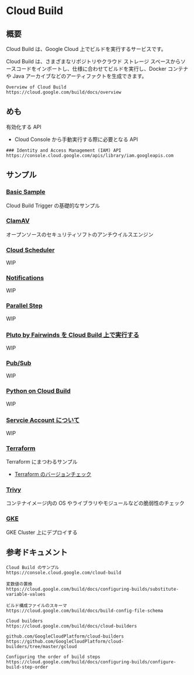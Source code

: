 # Cloud Build

## 概要

Cloud Build は、Google Cloud 上でビルドを実行するサービスです。

Cloud Build は、さまざまなリポジトリやクラウド ストレージ スペースからソースコードをインポートし、仕様に合わせてビルドを実行し、Docker コンテナや Java アーカイブなどのアーティファクトを生成できます。

```
Overview of Cloud Build
https://cloud.google.com/build/docs/overview
```

## めも

有効化する API

+ Cloud Console から手動実行する際に必要となる API

```
### Identity and Access Management (IAM) API
https://console.cloud.google.com/apis/library/iam.googleapis.com
```

## サンプル

### [Basic Sample](./basic-sample)

Cloud Build Trigger の基礎的なサンプル

### [ClamAV](./clamav)

オープンソースのセキュリティソフトのアンチウイルスエンジン

### [Cloud Scheduler](./cloudscheduler)

WIP

### [Notifications](./notifications)

WIP

### [Parallel Step](./parallel-step)

WIP

### [Pluto by Fairwinds を Cloud Build 上で実行する](./pluto)

WIP

### [Pub/Sub](./pubsub)

WIP

### [Python on Cloud Build](./python)

WIP

### [Servcie Account について](./service-account)

WIP

### [Terraform](./terraform/)

Terraform にまつわるサンプル

+ [Terraform のバージョンチェック](./terraform/README.md#terraform-のバージョンチェック)

### [Trivy](./trivy)

コンテナイメージ内の OS やライブラリやモジュールなどの脆弱性のチェック

### [GKE](../kubernetes/builds)

GKE Cluster 上にデプロイする

## 参考ドキュメント

```
Cloud Build のサンプル
https://console.cloud.google.com/cloud-build
```
```
変数値の置換
https://cloud.google.com/build/docs/configuring-builds/substitute-variable-values
```
```
ビルド構成ファイルのスキーマ
https://cloud.google.com/build/docs/build-config-file-schema
```
```
Cloud builders
https://cloud.google.com/build/docs/cloud-builders
```
```
github.com/GoogleCloudPlatform/cloud-builders
https://github.com/GoogleCloudPlatform/cloud-builders/tree/master/gcloud
```
```
Configuring the order of build steps
https://cloud.google.com/build/docs/configuring-builds/configure-build-step-order
```
